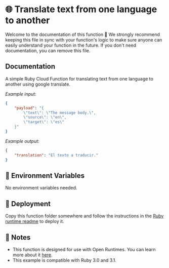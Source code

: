 # 🌐 Translate text from one language to another

Welcome to the documentation of this function 👋 We strongly recommend keeping this file in sync with your function's logic to make sure anyone can easily understand your function in the future. If you don't need documentation, you can remove this file.

## Documentation

A simple Ruby Cloud Function for translating text from one language to another using google translate.

_Example input:_

```json
{
    "payload": "{
        \"text\": \"The message body.\",
        \"source\": \"en\",
        \"target\": \"es\"
    }"
}
```

_Example output:_

```json
{
    "translation": "El texto a traducir."
}
```

## 📝 Environment Variables

No environment variables needed.

## 🚀 Deployment

Copy this function folder somewhere and follow the instructions in the [Ruby runtime readme](https://github.com/open-runtimes/open-runtimes/tree/main/runtimes/ruby-3.1#readme) to deploy it.

## 📝 Notes
 - This function is designed for use with Open Runtimes. You can learn more about it [here](https://github.com/open-runtimes/open-runtimes).
 - This example is compatible with Ruby 3.0 and 3.1.